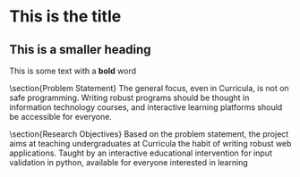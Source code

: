 # This is the title

## This is a smaller heading

This is some text with a **bold** word

\section{Problem Statement}
The general focus, even in Curricula, is not on safe programming. Writing robust programs should be thought in information technology courses, and interactive learning platforms should be accessible for everyone.

\section{Research Objectives}
 Based on the problem statement, the project aims at teaching undergraduates at Curricula the habit of writing robust web applications. Taught by an interactive educational intervention for input validation in python, available for everyone interested in learning
